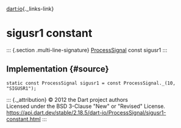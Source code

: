 [dart:io](../../dart-io/dart-io-library){._links-link}

sigusr1 constant
================

::: {.section .multi-line-signature}
[ProcessSignal](../processsignal-class) const sigusr1
:::

Implementation {#source}
--------------

``` {.language-dart data-language="dart"}
static const ProcessSignal sigusr1 = const ProcessSignal._(10, "SIGUSR1");
```

::: {._attribution}
© 2012 the Dart project authors\
Licensed under the BSD 3-Clause \"New\" or \"Revised\" License.\
<https://api.dart.dev/stable/2.18.5/dart-io/ProcessSignal/sigusr1-constant.html>
:::
